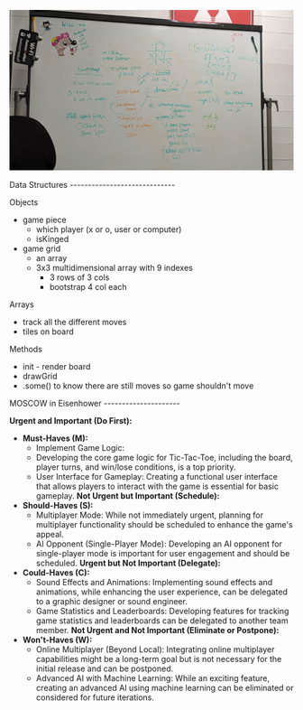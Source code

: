 ![whiteboard pseudocode](img/PXL_20231003_113437401.jpg)

Data Structures -----------------------------

Objects
- game piece
    - which player (x or o, user or computer)
    - isKinged
- game grid 
    - an array
    - 3x3 multidimensional array with 9 indexes
        - 3 rows of 3 cols
        - bootstrap 4 col each

Arrays
- track all the different moves
- tiles on board

Methods
- init - render board
- drawGrid
- .some() to know there are still moves so game shouldn't move

MOSCOW in Eisenhower ---------------------

**Urgent and Important (Do First):**
- **Must-Haves (M):**
   - Implement Game Logic: 
    - Developing the core game logic for Tic-Tac-Toe, including the board, player turns, and win/lose conditions, is a top priority.
   - User Interface for Gameplay: Creating a functional user interface that allows players to interact with the game is essential for basic gameplay.
**Not Urgent but Important (Schedule):**
- **Should-Haves (S):**
   - Multiplayer Mode: While not immediately urgent, planning for multiplayer functionality should be scheduled to enhance the game's appeal.
   - AI Opponent (Single-Player Mode): Developing an AI opponent for single-player mode is important for user engagement and should be scheduled.
**Urgent but Not Important (Delegate):**
- **Could-Haves (C):**
   - Sound Effects and Animations: Implementing sound effects and animations, while enhancing the user experience, can be delegated to a graphic designer or sound engineer.
   - Game Statistics and Leaderboards: Developing features for tracking game statistics and leaderboards can be delegated to another team member.
**Not Urgent and Not Important (Eliminate or Postpone):**
- **Won't-Haves (W):**
   - Online Multiplayer (Beyond Local): Integrating online multiplayer capabilities might be a long-term goal but is not necessary for the initial release and can be postponed.
   - Advanced AI with Machine Learning: While an exciting feature, creating an advanced AI using machine learning can be eliminated or considered for future iterations.


